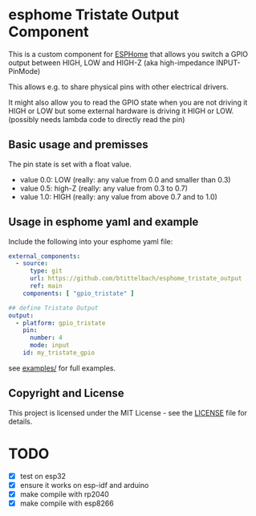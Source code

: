 # esphome Tristate Output Component

This is a custom component for [ESPHome](https://esphome.io/) that allows you switch a GPIO output between HIGH, LOW and HIGH-Z (aka high-impedance INPUT-PinMode)

This allows e.g. to share physical pins with other electrical drivers.

It might also allow you to read the GPIO state when you are not driving it HIGH or LOW but some external hardware is driving it HIGH or LOW. (possibly needs lambda code to directly read the pin)

## Basic usage and premisses

The pin state is set with a float value.

- value 0.0: LOW  (really: any value from 0.0 and smaller than 0.3)
- value 0.5: high-Z (really: any value from 0.3 to 0.7)
- value 1.0: HIGH (really: any value from above 0.7 and to 1.0)

## Usage in esphome yaml and example

Include the following into your esphome yaml file:


```yaml
external_components:
  - source:
      type: git
      url: https://github.com/btittelbach/esphome_tristate_output
      ref: main
    components: [ "gpio_tristate" ]

## define Tristate Output
output:
  - platform: gpio_tristate
    pin:
      number: 4
      mode: input
    id: my_tristate_gpio

```


see [examples/](./examples/) for full examples.

## Copyright and License

This project is licensed under the MIT License - see the [LICENSE](LICENSE.txt) file for details.


# TODO

- [x] test on esp32
- [x] ensure it works on esp-idf and arduino
- [x] make compile with rp2040
- [x] make compile with esp8266
